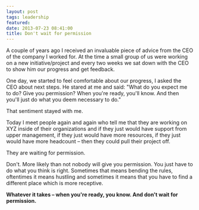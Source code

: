 ```yaml
---
layout: post
tags: leadership
featured: 
date: 2013-07-23 08:41:00
title: Don't wait for permission
---
```

A couple of years ago I received an invaluable piece of advice from the CEO of the company I worked for. At the time a small group of us were working on a new initiative/project and every two weeks we sat down with the CEO to show him our progress and get feedback.

One day, we started to feel comfortable about our progress, I asked the CEO about next steps. He stared at me and said: "What do you expect me to do? Give you permission? When you're ready, you'll know. And then you'll just do what you deem necessary to do."

That sentiment stayed with me.

Today I meet people again and again who tell me that they are working on XYZ inside of their organizations and if they just would have support from upper management, if they just would have more resources, if they just would have more headcount – then they could pull their project off.

They are waiting for permission.

Don't. More likely than not nobody will give you permission. You just have to do what you think is right. Sometimes that means bending the rules, oftentimes it means hustling and sometimes it means that you have to find a different place which is more receptive.

**Whatever it takes – when you're ready, you know. And don't wait for permission.**